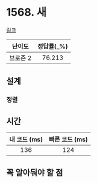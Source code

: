 # 1568. 새

[링크](https://www.acmicpc.net/problem/1568)

|  난이도  | 정답률(\_%) |
|:-----:|:--------:|
| 브로즌 2 |  76.213  |

## 설계

### 정렬

## 시간

| 내 코드 (ms) | 빠른 코드 (ms) |
|:---------:| :------------: |
|    136    |      124      |

## 꼭 알아둬야 할 점
